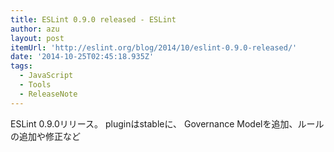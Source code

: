 ```yaml
---
title: ESLint 0.9.0 released - ESLint
author: azu
layout: post
itemUrl: 'http://eslint.org/blog/2014/10/eslint-0.9.0-released/'
date: '2014-10-25T02:45:18.935Z'
tags:
  - JavaScript
  - Tools
  - ReleaseNote
---
```

ESLint 0.9.0リリース。
pluginはstableに、 Governance Modelを追加、ルールの追加や修正など
